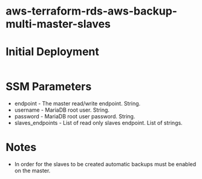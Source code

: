 # aws-terraform-rds-aws-backup-multi-master-slaves

# Initial Deployment

```bash

```
# SSM Parameters

* endpoint - The master read/write endpoint. String.
* username - MariaDB root user. String.
* password - MariaDB root user password. String.
* slaves_endpoints - List of read only slaves endpoint. List of strings.

# Notes

* In order for the slaves to be created automatic backups must be enabled on the master.